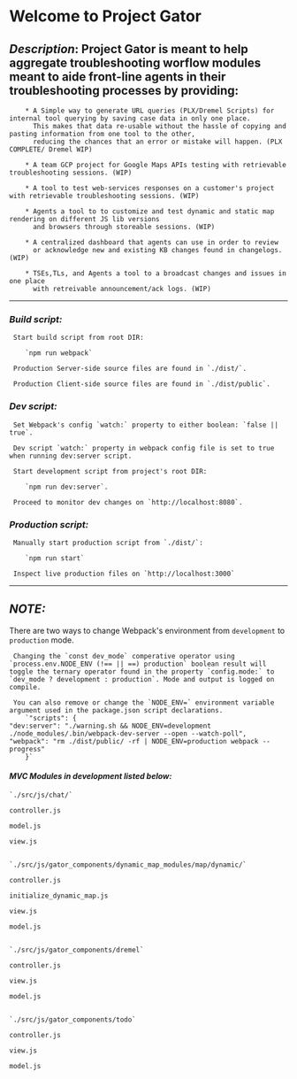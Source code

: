 #                                        Welcome to Project Gator


## _Description_: Project Gator is meant to help aggregate troubleshooting worflow modules meant to aide front-line agents in their troubleshooting processes by providing:

        * A Simple way to generate URL queries (PLX/Dremel Scripts) for internal tool querying by saving case data in only one place. 
          This makes that data re-usable without the hassle of copying and pasting information from one tool to the other, 
          reducing the chances that an error or mistake will happen. (PLX COMPLETE/ Dremel WIP) 

        * A team GCP project for Google Maps APIs testing with retrievable troubleshooting sessions. (WIP)

        * A tool to test web-services responses on a customer's project with retrievable troubleshooting sessions. (WIP)

        * Agents a tool to to customize and test dynamic and static map rendering on different JS lib versions 
          and browsers through storeable sessions. (WIP)

        * A centralized dashboard that agents can use in order to review 
          or acknowledge new and existing KB changes found in changelogs. (WIP)

        * TSEs,TLs, and Agents a tool to a broadcast changes and issues in one place 
          with retreivable announcement/ack logs. (WIP)


***

### _Build script:_
    
     Start build script from root DIR: 
        
        `npm run webpack`

     Production Server-side source files are found in `./dist/`.

     Production Client-side source files are found in `./dist/public`.

### _Dev script:_ 
    
     Set Webpack's config `watch:` property to either boolean: `false || true`.
 
     Dev script `watch:` property in webpack config file is set to true when running dev:server script. 
    
     Start development script from project's root DIR:
        
        `npm run dev:server`.

     Proceed to monitor dev changes on `http://localhost:8080`.

### _Production  script:_

     Manually start production script from `./dist/`: 
    
        `npm run start` 

     Inspect live production files on `http://localhost:3000`

***

## _NOTE:_ 

There are two ways to change Webpack's environment from `development` to `production` mode. 

     Changing the `const dev_mode` comperative operator using `process.env.NODE_ENV (!== || ==) production` boolean result will toggle the ternary operator found in the property `config.mode:` to `dev_mode ? development : production`. Mode and output is logged on compile.  

     You can also remove or change the `NODE_ENV=` environment variable argument used in the package.json script declarations.
        `"scripts": {
    "dev:server": "./warning.sh && NODE_ENV=development ./node_modules/.bin/webpack-dev-server --open --watch-poll",
    "webpack": "rm ./dist/public/ -rf | NODE_ENV=production webpack --progress"
        }` 

#### _MVC Modules in development listed below:_



    `./src/js/chat/`

    controller.js

    model.js

    view.js


    `./src/js/gator_components/dynamic_map_modules/map/dynamic/`

    controller.js

    initialize_dynamic_map.js

    view.js

    model.js


    `./src/js/gator_components/dremel`

    controller.js

    view.js

    model.js


    `./src/js/gator_components/todo`

    controller.js

    view.js

    model.js